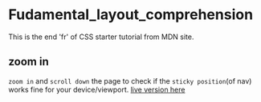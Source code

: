 # Fudamental_layout_comprehension
This is the end 'fr' of CSS starter tutorial from MDN site.
## zoom in 
`zoom in` and `scroll down` the page to check if the `sticky position`(of nav) works fine for your device/viewport.
[live version here](https://ashuai-jpg.github.io/Fudamental_layout_comprehension/)
